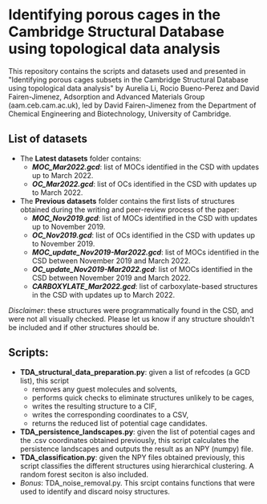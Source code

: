 # Identifying porous cages in the Cambridge Structural Database using topological data analysis

This repository contains the scripts and datasets used and presented in "Identifying porous cages subsets in the Cambridge Structural Database using topological data analysis" by Aurelia Li, Rocio Bueno-Perez and David Fairen-Jimenez, Adsorption and Advanced Materials Group (aam.ceb.cam.ac.uk), led by David Fairen-Jimenez from the Department of Chemical Engineering and Biotechnology, University of Cambridge.

## List of datasets
- The __Latest datasets__ folder contains:
    - **_MOC_Mar2022.gcd_**: list of MOCs identified in the CSD with updates up to March 2022.
    - **_OC_Mar2022.gcd_**: list of OCs identified in the CSD with updates up to March 2022.
- The __Previous datasets__ folder contains the first lists of structures obtained during the writing and peer-review process of the paper:
    - **_MOC_Nov2019.gcd_**: list of MOCs identified in the CSD with updates up to November 2019.
    - **_OC_Nov2019.gcd_**: list of OCs identified in the CSD with updates up to November 2019.
    - **_MOC_update_Nov2019-Mar2022.gcd_**: list of MOCs identified in the CSD between November 2019 and March 2022.
    - **_OC_update_Nov2019-Mar2022.gcd_**: list of MOCs identified in the CSD between November 2019 and March 2022.
    - **_CARBOXYLATE_Mar2022.gcd_**: list of carboxylate-based structures in the CSD with updates up to March 2022. 

_Disclaimer_: these structures were programmatically found in the CSD, and were not all visually checked. Please let us know if any structure shouldn't be included and if other structures should be.

## Scripts:
- __TDA_structural_data_preparation.py__: given a list of refcodes (a GCD list), this script 
    - removes any guest molecules and solvents, 
    - performs quick checks to eliminate structures unlikely to be cages,
    - writes the resulting structure to a CIF, 
    - writes the corresponding coordinates to a CSV, 
    - returns the reduced list of potential cage candidates.
- __TDA_persistence_landscapes.py__: given the list of potential cages and the .csv coordinates obtained previously, this script calculates the persistence landscapes and outputs the result as an NPY (numpy) file.
- __TDA_classification.py__: given the NPY files obtained previously, this script classifies the different structures using hierarchical clustering. A random forest seciton is also included. 
- _Bonus_: TDA_noise_removal.py. This srcipt contains functions that were used to identify and discard noisy structures. 
